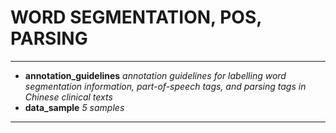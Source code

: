 # WORD SEGMENTATION, POS, PARSING

---
- **annotation\_guidelines** *annotation guidelines for labelling word segmentation information, part-of-speech tags, and parsing tags in Chinese clinical texts*
- **data\_sample** *5 samples*


---

